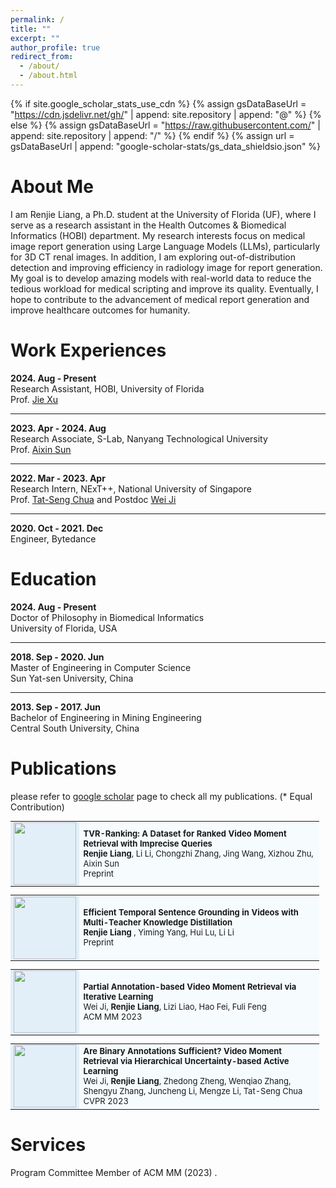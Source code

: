 ```yaml
---
permalink: /
title: ""
excerpt: ""
author_profile: true
redirect_from: 
  - /about/
  - /about.html
---
```


{% if site.google_scholar_stats_use_cdn %}
{% assign gsDataBaseUrl = "https://cdn.jsdelivr.net/gh/" | append: site.repository | append: "@" %}
{% else %}
{% assign gsDataBaseUrl = "https://raw.githubusercontent.com/" | append: site.repository | append: "/" %}
{% endif %}
{% assign url = gsDataBaseUrl | append: "google-scholar-stats/gs_data_shieldsio.json" %}


# About Me
<span class='anchor' id='about-me'></span>

I am Renjie Liang, a Ph.D. student at the University of Florida (UF), where I serve as a research assistant in the Health Outcomes & Biomedical Informatics (HOBI) department. My research interests focus on medical image report generation using Large Language Models (LLMs), particularly for 3D CT renal images. In addition, I am exploring out-of-distribution detection and improving efficiency in radiology image for report generation.
My goal is to develop amazing models with real-world data to reduce the tedious workload for medical scripting and improve its quality. Eventually, I hope to contribute to the advancement of medical report generation and improve healthcare outcomes for humanity.


# Work Experiences
<span class='anchor' id='work-experiences'></span>

<div>
  <p><strong>2024. Aug - Present</strong><br>
  Research Assistant, HOBI, University of Florida<br>
  Prof. <a href="https://hobi.med.ufl.edu/profile/xu-jie/" target="_blank">Jie Xu</a>
  </p>
</div>

<hr>

<div>
  <p><strong>2023. Apr - 2024. Aug</strong><br>
  Research Associate, S-Lab, Nanyang Technological University<br>
  Prof. <a href="https://scholar.google.com/citations?user=wyKGVKUAAAAJ&hl=zh-CN" target="_blank">Aixin Sun</a>
  </p>
</div>

<hr>

<div>
  <p><strong>2022. Mar - 2023. Apr</strong><br>
  Research Intern, NExT++, National University of Singapore<br>
  Prof. <a href="https://scholar.google.com/citations?user=Z9DWCBEAAAAJ&hl=zh-CN&oi=ao" target="_blank">Tat-Seng Chua</a> 
  and Postdoc <a href="https://jiwei0523.github.io/" target="_blank">Wei Ji</a>
  </p>
</div>

<hr>

<div>
  <p><strong>2020. Oct - 2021. Dec</strong><br>
  Engineer, Bytedance
  </p>
</div>


# Education
<span class='anchor' id='educations'></span>

<div>
  <p><strong>2024. Aug - Present</strong><br>
  Doctor of Philosophy in Biomedical Informatics<br>
  University of Florida, USA</p>
</div>

<hr>

<div>
  <p><strong>2018. Sep - 2020. Jun</strong><br>
  Master of Engineering in Computer Science<br>
  Sun Yat-sen University, China</p>
</div>

<hr>

<div>
  <p><strong>2013. Sep - 2017. Jun</strong><br>
  Bachelor of Engineering in Mining Engineering<br>
  Central South University, China</p>
</div>


  
<!--
# Educations


- Supervised by Prof. [Jie Xu](https://hobi.med.ufl.edu/profile/xu-jie/)
- Research on AI for healthcare



<div style="display: flex; justify-content: space-between; align-items: center;">
    <span style="margin: 0; font-weight: bold;"></span>
    <span style="text-align: right; font-weight: bold;"> </span>
</div>


# Work Experiences
<span class='anchor' id='work-experiences'></span>

<div style="display: flex; justify-content: space-between; align-items: center; width: 100%;">
    <span style="margin: 0; font-weight: bold; flex-grow: 1;">2023. Apr - 2024. Aug</span>
    <span style="margin: 0; font-weight: bold; flex-grow: 1; text-align: right;">Research Associate, S-Lab, NTU</span>
</div>

- Supervised by Prof. [Aixin Sun](https://scholar.google.com/citations?user=wyKGVKUAAAAJ&hl=zh-CN)
- Proposed a novel task, Ranked Video Moment Retrieval, and curated the TVR-Ranking dataset.
      

<div style="display: flex; justify-content: space-between; align-items: center;">
    <span style="margin: 0; font-weight: bold;">2022. Mar - 2023. Apr</span>
    <span style="text-align: right; font-weight: bold;">Research Intern, NExT++, NUS</span>
</div>

- Under the guidance of Prof. [Tat-Seng Chua](https://scholar.google.com/citations?user=Z9DWCBEAAAAJ&hl=zh-CN&oi=ao) and Postdoctoral Fellow [Wei Ji](https://jiwei0523.github.io/).
- Focused on information retrieval for multimodal data.

-->
         

# Publications
<span class='anchor' id='publications'></span>
please refer to [google scholar](https://scholar.google.com/citations?user=1s5SSfkAAAAJ&hl) page to check all my publications. (* Equal Contribution)


<table style="MARGIN-BOTTOM: 10px; FONT-SIZE: 13px; BORDER-COLLAPSE: collapse; TEXT-ALIGN: left; WIDTH: 98%; BACKGROUND-COLOR: #f6fbfe">
  <tbody>
  <tr>
    <td class="left" style="FONT-SIZE: 10px; TEXT-ALIGN: center; WIDTH: 60px; BACKGROUND-COLOR: #e2eff9"><a href="https://arxiv.org/pdf/2407.06597" target="_blank"><img src="./images/pdf.png" width="100" height="100"></a></td>
    <td><span class="title" style="FONT-WEIGHT: bold">TVR-Ranking: A Dataset for Ranked Video Moment Retrieval with  Imprecise  Queries</span> 
      <br> <b>Renjie Liang</b>, Li Li, Chongzhi Zhang, Jing Wang, Xizhou Zhu, Aixin Sun
    <br>Preprint&nbsp;&nbsp; 
  </td> 
  </tr>
 </tbody>
</table>


<table style="MARGIN-BOTTOM: 10px; FONT-SIZE: 13px; BORDER-COLLAPSE: collapse; TEXT-ALIGN: left; WIDTH: 98%; BACKGROUND-COLOR: #f6fbfe">
  <tbody>
  <tr>
    <td class="left" style="FONT-SIZE: 10px; TEXT-ALIGN: center; WIDTH: 60px; BACKGROUND-COLOR: #e2eff9"><a href="https://arxiv.org/pdf/2308.03725.pdf" target="_blank"><img src="./images/pdf.png" width="100" height="100"></a></td>
    <td><span class="title" style="FONT-WEIGHT: bold">Efficient Temporal Sentence Grounding in Videos with Multi-Teacher Knowledge Distillation</span> 
      <br> <b> Renjie Liang </b>, Yiming Yang, Hui Lu, Li Li
    <br>Preprint&nbsp;&nbsp; 
  </td> 
  </tr>
 </tbody>
</table>



<table style="MARGIN-BOTTOM: 10px; FONT-SIZE: 13px; BORDER-COLLAPSE: collapse; TEXT-ALIGN: left; WIDTH: 98%; BACKGROUND-COLOR: #f6fbfe">
  <tbody>
  <tr>
    <td class="left" style="FONT-SIZE: 10px; TEXT-ALIGN: center; WIDTH: 60px; BACKGROUND-COLOR: #e2eff9"><a href="https://liziliao.github.io/papers/ACM_MM_2023_Weakly_VMR.pdf" target="_blank"><img src="./images/pdf.png" width="100" height="100"></a></td>
    <td><span class="title" style="FONT-WEIGHT: bold">Partial Annotation-based Video Moment Retrieval via Iterative Learning</span> 
      <br>Wei Ji, <b>Renjie Liang</b>, Lizi Liao, Hao Fei, Fuli Feng
    <br>ACM MM 2023&nbsp;&nbsp; 
  </td> 
  </tr>
 </tbody>
</table>


<table style="MARGIN-BOTTOM: 10px; FONT-SIZE: 13px; BORDER-COLLAPSE: collapse; TEXT-ALIGN: left; WIDTH: 98%; BACKGROUND-COLOR: #f6fbfe">
  <tbody>
  <tr>
    <td class="left" style="FONT-SIZE: 10px; TEXT-ALIGN: center; WIDTH: 60px; BACKGROUND-COLOR: #e2eff9"><a href="https://openaccess.thecvf.com/content/CVPR2023/papers/Ji_Are_Binary_Annotations_Sufficient_Video_Moment_Retrieval_via_Hierarchical_Uncertainty-Based_CVPR_2023_paper.pdf" target="_blank"><img src="./images/pdf.png" width="100" height="100"></a></td>
    <td><span class="title" style="FONT-WEIGHT: bold">Are Binary Annotations Sufficient? Video Moment Retrieval via Hierarchical Uncertainty-based Active Learning</span> 
      <br> Wei Ji, <b>Renjie Liang</b>, Zhedong Zheng, Wenqiao Zhang, Shengyu Zhang, Juncheng Li, Mengze Li, Tat-Seng Chua
    <br>CVPR 2023&nbsp;&nbsp; 
  </td> 
  </tr>
 </tbody>
</table>


<!--
# Honors and Awards
-->

# Services
<span class='anchor' id='services'></span>
Program Committee Member of ACM MM (2023) .


<br>
<br>
